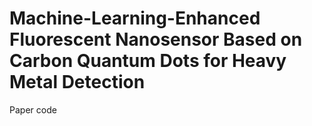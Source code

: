 # Machine-Learning-Enhanced Fluorescent Nanosensor Based on Carbon Quantum Dots for Heavy Metal Detection
Paper code
